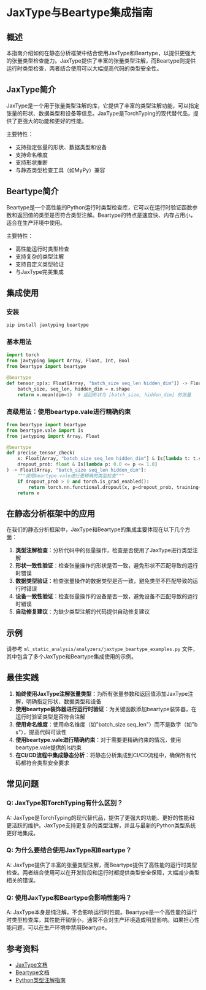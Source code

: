 # JaxType与Beartype集成指南

## 概述

本指南介绍如何在静态分析框架中结合使用JaxType和Beartype，以提供更强大的张量类型检查能力。JaxType提供了丰富的张量类型注解，而Beartype则提供运行时类型检查，两者结合使用可以大幅提高代码的类型安全性。

## JaxType简介

JaxType是一个用于张量类型注解的库，它提供了丰富的类型注解功能，可以指定张量的形状、数据类型和设备等信息。JaxType是TorchTyping的现代替代品，提供了更强大的功能和更好的性能。

主要特性：
- 支持指定张量的形状、数据类型和设备
- 支持命名维度
- 支持形状推断
- 与静态类型检查工具（如MyPy）兼容

## Beartype简介

Beartype是一个高性能的Python运行时类型检查库，它可以在运行时验证函数参数和返回值的类型是否符合类型注解。Beartype的特点是速度快、内存占用小，适合在生产环境中使用。

主要特性：
- 高性能运行时类型检查
- 支持复杂的类型注解
- 支持自定义类型验证
- 与JaxType完美集成

## 集成使用

### 安装

```bash
pip install jaxtyping beartype
```

### 基本用法

```python
import torch
from jaxtyping import Array, Float, Int, Bool
from beartype import beartype

@beartype
def tensor_op(x: Float[Array, "batch_size seq_len hidden_dim"]) -> Float[Array, "batch_size hidden_dim"]:
    batch_size, seq_len, hidden_dim = x.shape
    return x.mean(dim=1)  # 返回形状为 [batch_size, hidden_dim] 的张量
```

### 高级用法：使用beartype.vale进行精确约束

```python
from beartype import beartype
from beartype.vale import Is
from jaxtyping import Array, Float

@beartype
def precise_tensor_check(
    x: Float[Array, "batch_size seq_len hidden_dim"] & Is[lambda t: t.shape[1] <= 512],
    dropout_prob: float & Is[lambda p: 0.0 <= p <= 1.0]
) -> Float[Array, "batch_size seq_len hidden_dim"]:
    """使用beartype.vale进行更精确的类型检查"""
    if dropout_prob > 0 and torch.is_grad_enabled():
        return torch.nn.functional.dropout(x, p=dropout_prob, training=True)
    return x
```

## 在静态分析框架中的应用

在我们的静态分析框架中，JaxType和Beartype的集成主要体现在以下几个方面：

1. **类型注解检查**：分析代码中的张量操作，检查是否使用了JaxType进行类型注解
2. **形状一致性验证**：检查张量操作的形状是否一致，避免形状不匹配导致的运行时错误
3. **数据类型验证**：检查张量操作的数据类型是否一致，避免类型不匹配导致的运行时错误
4. **设备一致性验证**：检查张量操作的设备是否一致，避免设备不匹配导致的运行时错误
5. **自动修复建议**：为缺少类型注解的代码提供自动修复建议

## 示例

请参考 `ml_static_analysis/analyzers/jaxtype_beartype_examples.py` 文件，其中包含了多个JaxType和Beartype集成使用的示例。

## 最佳实践

1. **始终使用JaxType注解张量类型**：为所有张量参数和返回值添加JaxType注解，明确指定形状、数据类型和设备
2. **使用beartype装饰器进行运行时验证**：为关键函数添加beartype装饰器，在运行时验证类型是否符合注解
3. **使用命名维度**：使用命名维度（如"batch_size seq_len"）而不是数字（如"b s"），提高代码可读性
4. **使用beartype.vale进行精确约束**：对于需要更精确约束的情况，使用beartype.vale提供的Is约束
5. **在CI/CD流程中集成静态分析**：将静态分析集成到CI/CD流程中，确保所有代码都符合类型安全要求

## 常见问题

### Q: JaxType和TorchTyping有什么区别？
A: JaxType是TorchTyping的现代替代品，提供了更强大的功能、更好的性能和更活跃的维护。JaxType支持更复杂的类型注解，并且与最新的Python类型系统更好地集成。

### Q: 为什么要结合使用JaxType和Beartype？
A: JaxType提供了丰富的张量类型注解，而Beartype提供了高性能的运行时类型检查。两者结合使用可以在开发阶段和运行时都提供类型安全保障，大幅减少类型相关的错误。

### Q: 使用JaxType和Beartype会影响性能吗？
A: JaxType本身是纯注解，不会影响运行时性能。Beartype是一个高性能的运行时类型检查库，其性能开销很小，通常不会对生产环境造成明显影响。如果担心性能问题，可以在生产环境中禁用Beartype。

## 参考资料

- [JaxType文档](https://github.com/google/jaxtyping)
- [Beartype文档](https://github.com/beartype/beartype)
- [Python类型注解指南](https://mypy.readthedocs.io/en/stable/cheat_sheet_py3.html)
